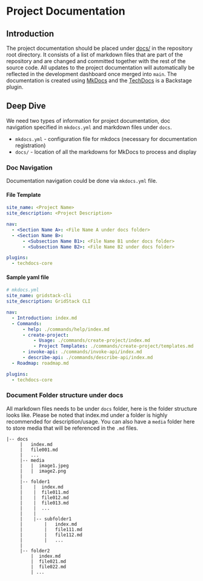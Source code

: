 # Project Documentation

## Introduction
The project documentation should be placed under [docs/](./docs/index.md) in the repository root directory. It consists of a list of markdown files that are part of the repository and are changed and committed together with the rest of the source code. All updates to the project documentation will automatically be reflected in the development dashboard once merged into `main`. The documentation is created using [MkDocs](https://www.mkdocs.org/user-guide/) and the [TechDocs](https://backstage.io/docs/features/techdocs/techdocs-overview) is a Backstage plugin.

## Deep Dive
We need two types of information for project documentation, doc navigation specified in `mkdocs.yml` and markdown files under `docs`.

- `mkdocs.yml` - configuration file for mkdocs (necessary for documentation registration)
- `docs/` - location of all the markdowns for MkDocs to process and display

### Doc Navigation
Documentation navigation could be done via `mkdocs.yml` file.

#### File Template
```yml
site_name: <Project Name>
site_description: <Project Description>

nav:
  - <Section Name A>: <File Name A under docs folder>
  - <Section Name B>: 
      - <Subsection Name B1>: <File Name B1 under docs folder>
      - <Subsection Name B2>: <File Name B2 under docs folder>

plugins:
  - techdocs-core  
```
#### Sample yaml file
```yml
# mkdocs.yml
site_name: gridstack-cli
site_description: GridStack CLI

nav:
  - Introduction: index.md
  - Commands:
      - help: ./commands/help/index.md
      - create-project:
          - Usage: ./commands/create-project/index.md
          - Project Templates: ./commands/create-project/templates.md
      - invoke-api: ./commands/invoke-api/index.md
      - describe-api: ./commands/describe-api/index.md
  - Roadmap: roadmap.md

plugins:
  - techdocs-core
```

### Document Folder structure under docs
All markdown files needs to be under `docs` folder, here is the folder structure looks like. Please be noted that index.md under a folder is highly recommended for description/usage. You can also have a `media` folder here to store media that will be referenced in the `.md` files.
```
|-- docs
     |   index.md
     |   file001.md
     |   ...
     |-- media
     |   |  image1.jpeg
     |   |  image2.png
     |
     |-- folder1
     |    |  index.md
     |    |  file011.md
     |    |  file012.md
     |    |  file013.md
     |    |  ...
     |    |
     |    |-- subfolder1
     |        |   index.md
     |        |   file111.md
     |        |   file112.md
     |        |   ...
     |
     |-- folder2
         |  index.md
         |  file021.md
         |  file022.md
         | ...
```
